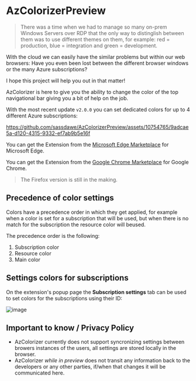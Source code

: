 # AzColorizerPreview

> There was a time when we had to manage so many on-prem Windows Servers over RDP that the only way to distinglish between them was to use different themes on them, for example: red = production, blue = integration and green = development.
  
With the cloud we can easily have the similar problems but within our web browsers: Have you even been lost between the different browser windows or the many Azure subscriptions?

I hope this project will help you out in that matter! 

AzColorizer is here to give you the ability to change the color of the top navigational bar giving you a bit of help on the job.

With the most recent update `v2.0.0` you can set dedicated colors for up to 4 different Azure subscriptions:


https://github.com/sassdawe/AzColorizerPreview/assets/10754765/9adcae5a-d120-4315-9332-ef7ab9b5e16f


You can get the Extension from the [Microsoft Edge Marketplace](https://bit.ly/AzColorizer) for Microsoft Edge.

You can get the Extension from the [Google Chrome Marketplace](https://bit.ly/AzColorizer) for Google Chrome.

> The Firefox version is still in the making.

## Precedence of color settings  

Colors have a precedence order in which they get applied, for example when a color is set for a subscription that will be used, but when there is no match for the subscription the resource color will beused. 

The precedence order is the following:

1. Subscription color
2. Resource color
3. Main color

## Settings colors for subscriptions

On the extension's popup page the **Subscription settings** tab can be used to set colors for the subscriptions using their ID:

![image](https://github.com/sassdawe/AzColorizerPreview/assets/10754765/553b8380-59f3-4289-b26b-895e5da8e1a6)

## Important to know / Privacy Policy

- AzColorizer currently does not support syncronizing settings between browers instances of the users, all settings are stored locally in the browser.
- AzColorizer _while in preview_ does not transit any information back to the developers or any other parties, if/when that changes it will be communicated here.    
